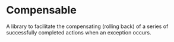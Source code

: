 # Compensable
A library to facilitate the compensating (rolling back) of a series of successfully completed actions when an exception occurs.
